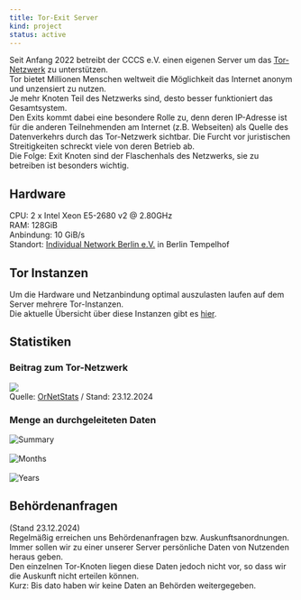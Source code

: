 ```yaml
---
title: Tor-Exit Server
kind: project
status: active
---
```

Seit Anfang 2022 betreibt der CCCS e.V. einen eigenen Server um das [Tor-Netzwerk](https://www.torproject.org/de/) zu unterstützen.   
Tor bietet Millionen Menschen weltweit die Möglichkeit das Internet anonym und unzensiert zu nutzen.   
Je mehr Knoten Teil des Netzwerks sind, desto besser funktioniert das Gesamtsystem.   
Den Exits kommt dabei eine besondere Rolle zu, denn deren IP-Adresse ist für die anderen Teilnehmenden am Internet (z.B. Webseiten) als Quelle des Datenverkehrs durch das Tor-Netzwerk sichtbar. Die Furcht vor juristischen Streitigkeiten schreckt viele von deren Betrieb ab.   
Die Folge: Exit Knoten sind der Flaschenhals des Netzwerks, sie zu betreiben ist besonders wichtig.

## Hardware
CPU: 2 x Intel Xeon E5-2680 v2 @ 2.80GHz   
RAM: 128GiB   
Anbindung: 10 GiB/s   
Standort: [Individual Network Berlin e.V.](https://in-berlin.de/provider/colo.html) in Berlin Tempelhof

## Tor Instanzen
Um die Hardware und Netzanbindung optimal auszulasten laufen auf dem Server mehrere Tor-Instanzen.   
Die aktuelle Übersicht über diese Instanzen gibt es [hier](https://metrics.torproject.org/rs.html#search/CCCStuttgartBer).

## Statistiken

### Beitrag zum Tor-Netzwerk
![](/img/tor-exit-graph.png)   
Quelle: [OrNetStats](https://nusenu.github.io/OrNetStats/www.cccs.de.html) / Stand: 23.12.2024

### Menge an durchgeleiteten Daten
![Summary](https://exit-inberlin-static.leibfarth.org/summary.png)   
<br>![Months](https://exit-inberlin-static.leibfarth.org/months.png)   
<br>![Years](https://exit-inberlin-static.leibfarth.org/years.png)

## Behördenanfragen
(Stand 23.12.2024)   
Regelmäßig erreichen uns Behördenanfragen bzw. Auskunftsanordnungen. Immer sollen wir zu einer unserer Server persönliche Daten von Nutzenden heraus geben.   
Den einzelnen Tor-Knoten liegen diese Daten jedoch nicht vor, so dass wir die Auskunft nicht erteilen können.   
Kurz: Bis dato haben wir keine Daten an Behörden weitergegeben.
